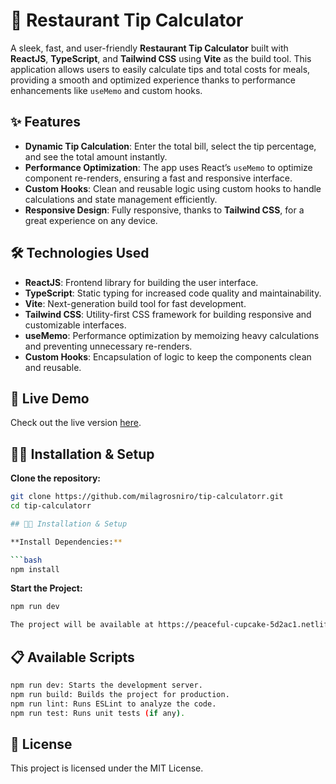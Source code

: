 # 💸 Restaurant Tip Calculator

A sleek, fast, and user-friendly **Restaurant Tip Calculator** built with **ReactJS**, **TypeScript**, and **Tailwind CSS** using **Vite** as the build tool. This application allows users to easily calculate tips and total costs for meals, providing a smooth and optimized experience thanks to performance enhancements like `useMemo` and custom hooks.

## ✨ Features

- **Dynamic Tip Calculation**: Enter the total bill, select the tip percentage, and see the total amount instantly.
- **Performance Optimization**: The app uses React’s `useMemo` to optimize component re-renders, ensuring a fast and responsive interface.
- **Custom Hooks**: Clean and reusable logic using custom hooks to handle calculations and state management efficiently.
- **Responsive Design**: Fully responsive, thanks to **Tailwind CSS**, for a great experience on any device.

## 🛠 Technologies Used

- **ReactJS**: Frontend library for building the user interface.
- **TypeScript**: Static typing for increased code quality and maintainability.
- **Vite**: Next-generation build tool for fast development.
- **Tailwind CSS**: Utility-first CSS framework for building responsive and customizable interfaces.
- **useMemo**: Performance optimization by memoizing heavy calculations and preventing unnecessary re-renders.
- **Custom Hooks**: Encapsulation of logic to keep the components clean and reusable.

## 🚀 Live Demo

Check out the live version [here](https://66e01991f1c74e52793160ea--admirable-alpaca-6993b5.netlify.app/).

## 🧑‍💻 Installation & Setup

**Clone the repository:**

```bash
git clone https://github.com/milagrosniro/tip-calculatorr.git
cd tip-calculatorr

## 🧑‍💻 Installation & Setup

**Install Dependencies:**

```bash
npm install
```

**Start the Project:**

```bash
npm run dev

The project will be available at https://peaceful-cupcake-5d2ac1.netlify.app/
```

## 📋 Available Scripts
```bash
npm run dev: Starts the development server.
npm run build: Builds the project for production.
npm run lint: Runs ESLint to analyze the code.
npm run test: Runs unit tests (if any).
 ```

## 📝 License
This project is licensed under the MIT License.
